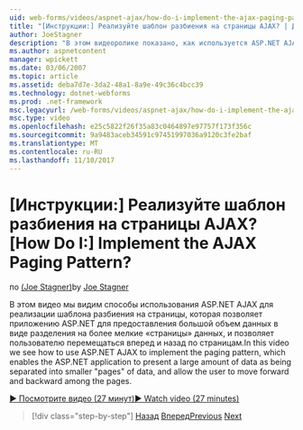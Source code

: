 ```yaml
---
uid: web-forms/videos/aspnet-ajax/how-do-i-implement-the-ajax-paging-pattern
title: "[Инструкции:] Реализуйте шаблон разбиения на страницы AJAX? | Документы Майкрософт"
author: JoeStagner
description: "В этом видеоролике показано, как используется ASP.NET AJAX для реализации шаблона разбиения на страницы, которая позволяет приложению ASP.NET для предоставления большой объем данных в виде bein..."
ms.author: aspnetcontent
manager: wpickett
ms.date: 03/06/2007
ms.topic: article
ms.assetid: deba7d7e-3da2-48a1-8a9e-49c36c4bcc39
ms.technology: dotnet-webforms
ms.prod: .net-framework
msc.legacyurl: /web-forms/videos/aspnet-ajax/how-do-i-implement-the-ajax-paging-pattern
msc.type: video
ms.openlocfilehash: e25c5822f26f35a83c0464897e97757f173f356c
ms.sourcegitcommit: 9a9483aceb34591c97451997036a9120c3fe2baf
ms.translationtype: MT
ms.contentlocale: ru-RU
ms.lasthandoff: 11/10/2017
---
```

<a name="how-do-i-implement-the-ajax-paging-pattern"></a><span data-ttu-id="9e699-104">[Инструкции:] Реализуйте шаблон разбиения на страницы AJAX?</span><span class="sxs-lookup"><span data-stu-id="9e699-104">[How Do I:] Implement the AJAX Paging Pattern?</span></span>
====================
<span data-ttu-id="9e699-105">по [(Joe Stagner)](https://github.com/JoeStagner)</span><span class="sxs-lookup"><span data-stu-id="9e699-105">by [Joe Stagner](https://github.com/JoeStagner)</span></span>

<span data-ttu-id="9e699-106">В этом видео мы видим способы использования ASP.NET AJAX для реализации шаблона разбиения на страницы, которая позволяет приложению ASP.NET для предоставления большой объем данных в виде разделения на более мелкие «страницы» данных, и позволяет пользователю перемещаться вперед и назад по страницам.</span><span class="sxs-lookup"><span data-stu-id="9e699-106">In this video we see how to use ASP.NET AJAX to implement the paging pattern, which enables the ASP.NET application to present a large amount of data as being separated into smaller "pages" of data, and allow the user to move forward and backward among the pages.</span></span>

[<span data-ttu-id="9e699-107">&#9654; Посмотрите видео (27 минут)</span><span class="sxs-lookup"><span data-stu-id="9e699-107">&#9654; Watch video (27 minutes)</span></span>](https://channel9.msdn.com/Blogs/ASP-NET-Site-Videos/how-do-i-implement-the-ajax-paging-pattern)

>[!div class="step-by-step"]
<span data-ttu-id="9e699-108">[Назад](how-do-i-implement-the-predictive-fetch-pattern-for-ajax.md)
[Вперед](how-do-i-implement-the-ajax-incremental-page-display-pattern.md)</span><span class="sxs-lookup"><span data-stu-id="9e699-108">[Previous](how-do-i-implement-the-predictive-fetch-pattern-for-ajax.md)
[Next](how-do-i-implement-the-ajax-incremental-page-display-pattern.md)</span></span>
